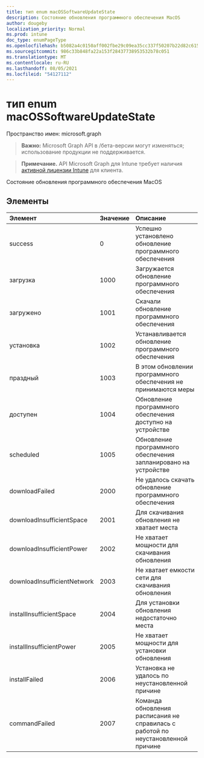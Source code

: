 ```yaml
---
title: тип enum macOSSoftwareUpdateState
description: Состояние обновления программного обеспечения MacOS
author: dougeby
localization_priority: Normal
ms.prod: intune
doc_type: enumPageType
ms.openlocfilehash: b5082a4c0150aff002fbe29c09ea35cc337f50207b22d82c615360c9e28ea122
ms.sourcegitcommit: 986c33b848fa22a153f28437738953532b78c051
ms.translationtype: MT
ms.contentlocale: ru-RU
ms.lasthandoff: 08/05/2021
ms.locfileid: "54127112"
---
```

# <a name="macossoftwareupdatestate-enum-type"></a>тип enum macOSSoftwareUpdateState

Пространство имен: microsoft.graph

> **Важно:** Microsoft Graph API в /бета-версии могут изменяться; использование продукции не поддерживается.

> **Примечание.** API Microsoft Graph для Intune требует наличия [активной лицензии Intune](https://go.microsoft.com/fwlink/?linkid=839381) для клиента.

Состояние обновления программного обеспечения MacOS

## <a name="members"></a>Элементы
|Элемент|Значение|Описание|
|:---|:---|:---|
|success|0|Успешно установлено обновление программного обеспечения|
|загрузка|1000|Загружается обновление программного обеспечения|
|загружено|1001|Скачали обновление программного обеспечения|
|установка|1002|Устанавливается обновление программного обеспечения|
|праздный|1003|В этом обновлении программного обеспечения не принимаются меры|
|доступен|1004|Обновление программного обеспечения доступно на устройстве|
|scheduled|1005|Обновление программного обеспечения запланировано на устройстве|
|downloadFailed|2000|Не удалось скачать обновление программного обеспечения|
|downloadInsufficientSpace|2001|Для скачивания обновления не хватает места|
|downloadInsufficientPower|2002|Не хватает мощности для скачивания обновления|
|downloadInsufficientNetwork|2003|Не хватает емкости сети для скачивания обновления|
|installInsufficientSpace|2004|Для установки обновления недостаточно места|
|installInsufficientPower|2005|Не хватает мощности для установки обновления|
|installFailed|2006|Установка не удалось по неустановленной причине|
|commandFailed|2007|Команда обновления расписания не справилась с работой по неустановленной причине|




